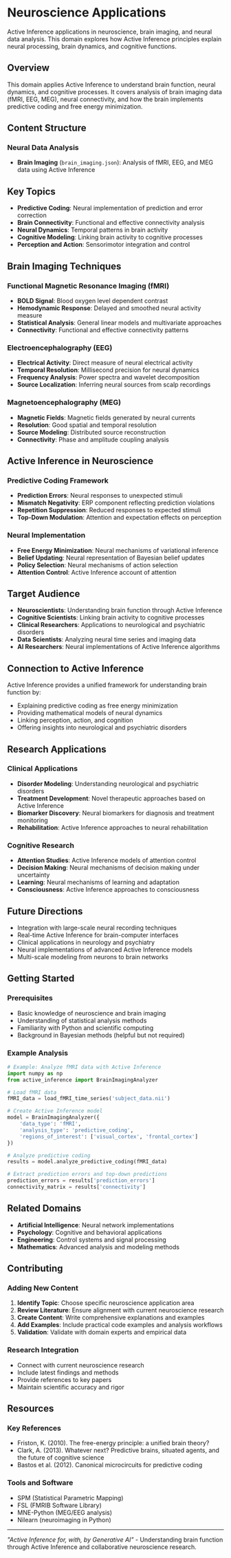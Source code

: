 # Neuroscience Applications

Active Inference applications in neuroscience, brain imaging, and neural data analysis. This domain explores how Active Inference principles explain neural processing, brain dynamics, and cognitive functions.

## Overview

This domain applies Active Inference to understand brain function, neural dynamics, and cognitive processes. It covers analysis of brain imaging data (fMRI, EEG, MEG), neural connectivity, and how the brain implements predictive coding and free energy minimization.

## Content Structure

### Neural Data Analysis
- **Brain Imaging** (`brain_imaging.json`): Analysis of fMRI, EEG, and MEG data using Active Inference

## Key Topics

- **Predictive Coding**: Neural implementation of prediction and error correction
- **Brain Connectivity**: Functional and effective connectivity analysis
- **Neural Dynamics**: Temporal patterns in brain activity
- **Cognitive Modeling**: Linking brain activity to cognitive processes
- **Perception and Action**: Sensorimotor integration and control

## Brain Imaging Techniques

### Functional Magnetic Resonance Imaging (fMRI)
- **BOLD Signal**: Blood oxygen level dependent contrast
- **Hemodynamic Response**: Delayed and smoothed neural activity measure
- **Statistical Analysis**: General linear models and multivariate approaches
- **Connectivity**: Functional and effective connectivity patterns

### Electroencephalography (EEG)
- **Electrical Activity**: Direct measure of neural electrical activity
- **Temporal Resolution**: Millisecond precision for neural dynamics
- **Frequency Analysis**: Power spectra and wavelet decomposition
- **Source Localization**: Inferring neural sources from scalp recordings

### Magnetoencephalography (MEG)
- **Magnetic Fields**: Magnetic fields generated by neural currents
- **Resolution**: Good spatial and temporal resolution
- **Source Modeling**: Distributed source reconstruction
- **Connectivity**: Phase and amplitude coupling analysis

## Active Inference in Neuroscience

### Predictive Coding Framework
- **Prediction Errors**: Neural responses to unexpected stimuli
- **Mismatch Negativity**: ERP component reflecting prediction violations
- **Repetition Suppression**: Reduced responses to expected stimuli
- **Top-Down Modulation**: Attention and expectation effects on perception

### Neural Implementation
- **Free Energy Minimization**: Neural mechanisms of variational inference
- **Belief Updating**: Neural representation of Bayesian belief updates
- **Policy Selection**: Neural mechanisms of action selection
- **Attention Control**: Active Inference account of attention

## Target Audience

- **Neuroscientists**: Understanding brain function through Active Inference
- **Cognitive Scientists**: Linking brain activity to cognitive processes
- **Clinical Researchers**: Applications to neurological and psychiatric disorders
- **Data Scientists**: Analyzing neural time series and imaging data
- **AI Researchers**: Neural implementations of Active Inference algorithms

## Connection to Active Inference

Active Inference provides a unified framework for understanding brain function by:
- Explaining predictive coding as free energy minimization
- Providing mathematical models of neural dynamics
- Linking perception, action, and cognition
- Offering insights into neurological and psychiatric disorders

## Research Applications

### Clinical Applications
- **Disorder Modeling**: Understanding neurological and psychiatric disorders
- **Treatment Development**: Novel therapeutic approaches based on Active Inference
- **Biomarker Discovery**: Neural biomarkers for diagnosis and treatment monitoring
- **Rehabilitation**: Active Inference approaches to neural rehabilitation

### Cognitive Research
- **Attention Studies**: Active Inference models of attention control
- **Decision Making**: Neural mechanisms of decision making under uncertainty
- **Learning**: Neural mechanisms of learning and adaptation
- **Consciousness**: Active Inference approaches to consciousness

## Future Directions

- Integration with large-scale neural recording techniques
- Real-time Active Inference for brain-computer interfaces
- Clinical applications in neurology and psychiatry
- Neural implementations of advanced Active Inference models
- Multi-scale modeling from neurons to brain networks

## Getting Started

### Prerequisites
- Basic knowledge of neuroscience and brain imaging
- Understanding of statistical analysis methods
- Familiarity with Python and scientific computing
- Background in Bayesian methods (helpful but not required)

### Example Analysis
```python
# Example: Analyze fMRI data with Active Inference
import numpy as np
from active_inference import BrainImagingAnalyzer

# Load fMRI data
fMRI_data = load_fMRI_time_series('subject_data.nii')

# Create Active Inference model
model = BrainImagingAnalyzer({
    'data_type': 'fMRI',
    'analysis_type': 'predictive_coding',
    'regions_of_interest': ['visual_cortex', 'frontal_cortex']
})

# Analyze predictive coding
results = model.analyze_predictive_coding(fMRI_data)

# Extract prediction errors and top-down predictions
prediction_errors = results['prediction_errors']
connectivity_matrix = results['connectivity']
```

## Related Domains

- **Artificial Intelligence**: Neural network implementations
- **Psychology**: Cognitive and behavioral applications
- **Engineering**: Control systems and signal processing
- **Mathematics**: Advanced analysis and modeling methods

## Contributing

### Adding New Content
1. **Identify Topic**: Choose specific neuroscience application area
2. **Review Literature**: Ensure alignment with current neuroscience research
3. **Create Content**: Write comprehensive explanations and examples
4. **Add Examples**: Include practical code examples and analysis workflows
5. **Validation**: Validate with domain experts and empirical data

### Research Integration
- Connect with current neuroscience research
- Include latest findings and methods
- Provide references to key papers
- Maintain scientific accuracy and rigor

## Resources

### Key References
- Friston, K. (2010). The free-energy principle: a unified brain theory?
- Clark, A. (2013). Whatever next? Predictive brains, situated agents, and the future of cognitive science
- Bastos et al. (2012). Canonical microcircuits for predictive coding

### Tools and Software
- SPM (Statistical Parametric Mapping)
- FSL (FMRIB Software Library)
- MNE-Python (MEG/EEG analysis)
- Nilearn (neuroimaging in Python)

---

*"Active Inference for, with, by Generative AI"* - Understanding brain function through Active Inference and collaborative neuroscience research.
